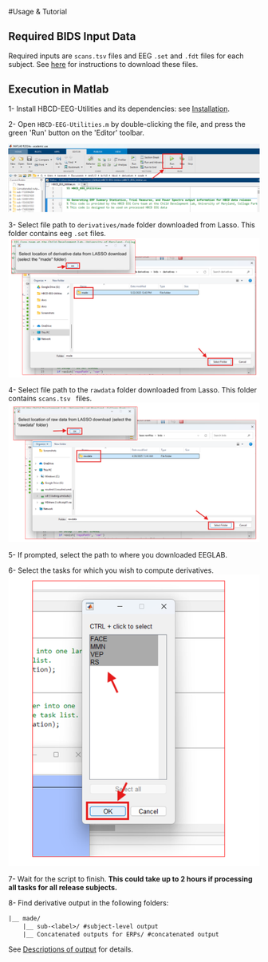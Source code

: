 #Usage & Tutorial

## Required BIDS Input Data

Required inputs are ``scans.tsv`` files and EEG ``.set`` and ``.fdt`` files for each subject. See [here](https://hbcd-eeg-utilities.readthedocs.io/en/latest/downloading-data/) for instructions to download these files.

## Execution in Matlab

1- Install HBCD-EEG-Utilities and its dependencies: see [Installation](https://hbcd-eeg-utilities.readthedocs.io/en/latest/installation/).

2- Open `HBCD-EEG-Utilities.m` by double-clicking the file, and press the green 'Run' button on the 'Editor' toolbar.

 ![Press Run](Run.png)
 
3- Select file path to ``derivatives/made`` folder downloaded from Lasso. This folder contains eeg ``.set`` files.
 ![dirs derivatives](selectdir_derivatives.png)

4- Select file path to the ``rawdata`` folder downloaded from Lasso. This folder contains ``scans.tsv `` files. 
 ![dirs raw](selectdir_raw.png)

5- If prompted, select the path to where you downloaded EEGLAB. 

6- Select the tasks for which you wish to compute derivatives. 
 ![task selection](taskselect.png)

7- Wait for the script to finish. **This could take up to 2 hours if processing all tasks for all release subjects.**

8- Find derivative output in the following folders:
 
    |__ made/
        |__ sub-<label>/ #subject-level output
        |__ Concatenated outputs for ERPs/ #concatenated output
            
See [Descriptions of output](https://hbcd-eeg-utilities.readthedocs.io/en/latest/expected-outputs/) for details. 